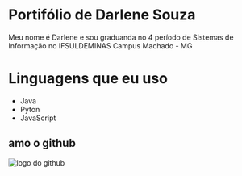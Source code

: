# Portifólio de Darlene Souza

Meu nome é Darlene e sou graduanda no 4 período de Sistemas de Informação  no IFSULDEMINAS Campus Machado - MG

# Linguagens que eu uso

* Java
* Pyton
* JavaScript

## amo o github

![logo do github](https://media4.giphy.com/media/du3J3cXyzhj75IOgvA/giphy.gif?cid=ecf05e478yr5yvciqvfll1oh3modf0e29zwz8ke0i98gk5pp&rid=giphy.gif&ct=g)
